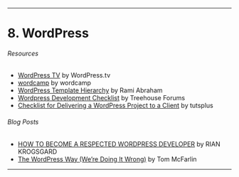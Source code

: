 



___

# 8. WordPress

###### Resources

* [WordPress TV](http://wordpress.tv/) by WordPress.tv
* [wordcamp](http://central.wordcamp.org/) by wordcamp
* [WordPress Template Hierarchy](https://wphierarchy.com/) by Rami Abraham
* [Wordpress Development Checklist](https://teamtreehouse.com/community/wordpress-development-checklist) by Treehouse Forums
* [Checklist for Delivering a WordPress Project to a Client](http://code.tutsplus.com/tutorials/checklist-for-delivering-a-wordpress-project--cms-25583) by tutsplus


###### Blog Posts

* [HOW TO BECOME A RESPECTED WORDPRESS DEVELOPER](http://torquemag.io/2013/07/how-to-become-a-respected-wordpress-developer/) by RIAN KROGSGARD
* [The WordPress Way (We’re Doing It Wrong)](https://tommcfarlin.com/the-wordpress-way/) by Tom McFarlin


___
